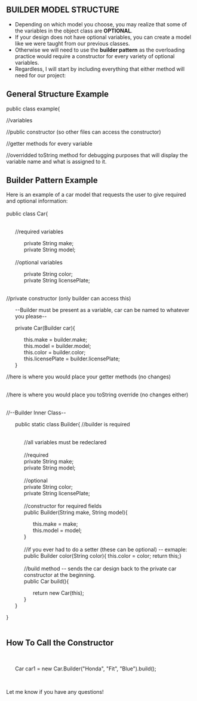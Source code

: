 BUILDER MODEL STRUCTURE
----------------------------------------------------------------------------------------------

- Depending on which model you choose, you may realize that some of the variables in the object class are __OPTIONAL__.
- If your design does not have optional variables, you can create a model like we were taught from our previous classes.
- Otherwise we will need to use the __builder pattern__ as the overloading practice would require a constructor for every variety of optional variables.
- Regardless, I will start by including everything that either method will need for our project:

General Structure Example
------------------------------------------------
public class example{

//variables

//public constructor (so other files can access the constructor)

//getter methods for every variable

//overridded toString method for debugging purposes that will display the variable name and what is assigned to it.


Builder Pattern Example
-----------------------------------------------

Here is an example of a car model that requests the user to give required and optional information:
<br /><br />
public class Car{
<br /><br />
 <ul>
	 //required variables<br />
    <ul>
		private String make;<br />
  	private String model;<br />
		</ul>
		
<br />
  //optional variables<br />
		<ul>
    private String color;<br />
    private String licensePlate;<br />
		</ul>
		<br />
</ul>
		
  //private constructor (only builder can access this)<br />
	<ul> --Builder must be present as a variable, car can be named to whatever you please-- </ul>
  <ul>
		private Car(Builder car){ <br />
			<ul>
				this.make = builder.make;<br />
				this.model = builder.model;<br />
				this.color = builder.color;<br />
				this.licensePlate = builder.licensePlate;<br />
			</ul>
		}<br />
</ul>
//here is where you would place your getter methods (no changes)<br /><br />

//here is where you would place you toString override (no changes either)<br /><br />

//--Builder Inner Class-- <br />
<ul>
	public static class Builder{ //builder is required<br /><br />
	<ul>
		//all variables must be redeclared<br /><br />
		//required <br />
		private String make;<br />
		private String model; <br /><br />
		//optional<br />
		private String color; <br />
		private String licensePlate; <br />
		<br />
		//constructor for required fields<br />
		public Builder(String make, String model){<br />
		<ul>
			this.make = make;<br />
			this.model = model;<br />
		</ul>
		}<br /><br />
		//if you ever had to do a setter (these can be optional) -- exmaple:<br />
		public Builder color(String color){ this.color = color; return this;}<br />
		<br />
		//build method -- sends the car design back to the private car constructor at the beginning.<br />
		public Car build(){<br />
		<ul>return new Car(this);</ul>
		}
	</ul>
	}
</ul>}<br /><br />


<h2>How To Call the Constructor</h2>

<br />
<ul>
	Car car1 = new Car.Builder("Honda", "Fit", "Blue").build(); 
</ul>
<br />

Let me know if you have any questions!


    
